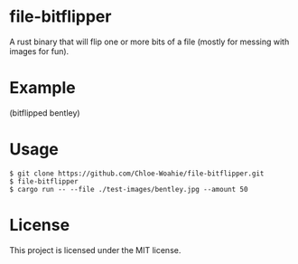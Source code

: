 # file-bitflipper
A rust binary that will flip one or more bits of a file (mostly for messing with images for fun).

# Example
(bitflipped bentley)


# Usage
```Console
$ git clone https://github.com/Chloe-Woahie/file-bitflipper.git
$ file-bitflipper
$ cargo run -- --file ./test-images/bentley.jpg --amount 50
```

# License
This project is licensed under the MIT license.
